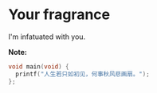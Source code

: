# Your fragrance

I'm infatuated with you.

**Note:**

```c
void main(void) {
  printf("人生若只如初见，何事秋风悲画扇。");
};
```

